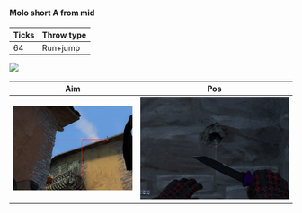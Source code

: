 #### Molo short A from mid

| Ticks  | Throw type |
| ------ | ---------- |
| 64     | Run+jump   |

![](inferno-result-a-short-molo-from-mid.png)

| Aim | Pos | 
|----|-----| 
| ![](inferno-aim-a-short-molo-from-mid.png) |  ![](inferno-pos-a-short-molo-from-mid.png) | 